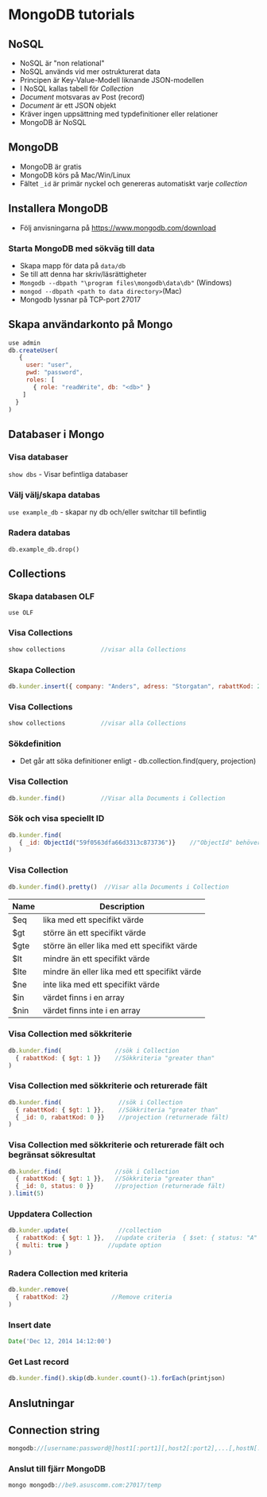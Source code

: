 # MongoDB tutorials

## NoSQL 
* NoSQL är "non relational"
* NoSQL används vid mer ostrukturerat data
* Principen är Key-Value-Modell liknande JSON-modellen
* I NoSQL kallas tabell för _Collection_
* _Document_ motsvaras av Post (record)
* _Document_ är ett JSON objekt
* Kräver ingen uppsättning med typdefinitioner eller relationer
* MongoDB är NoSQL

## MongoDB
* MongoDB är gratis
* MongoDB körs på Mac/Win/Linux
* Fältet ```_id``` är primär nyckel och genereras automatiskt varje _collection_

## Installera MongoDB
* Följ anvisningarna på https://www.mongodb.com/download

### Starta MongoDB med sökväg till data
* Skapa mapp för data på ```data/db```
* Se till att denna har skriv/läsrättigheter
* ```Mongodb --dbpath "\program files\mongodb\data\db"``` (Windows)
* ```mongod --dbpath <path to data directory>```(Mac)
* Mongodb lyssnar på TCP-port 27017

## Skapa användarkonto på Mongo
```javascript
use admin
db.createUser(
   {
     user: "user",
     pwd: "password",
     roles: [
       { role: "readWrite", db: "<db>" }
    ]
  }
)
```

## Databaser i Mongo

### Visa databaser
```show dbs``` - Visar befintliga databaser

### Välj välj/skapa databas
```use example_db``` - skapar ny db och/eller switchar till befintlig

### Radera databas
```db.example_db.drop()```


## Collections

### Skapa databasen OLF
```use OLF```

### Visa Collections
```javascript
show collections          //visar alla Collections
```

### Skapa Collection
```javascript
db.kunder.insert({ company: "Anders", adress: "Storgatan", rabattKod: 2 })
```

### Visa Collections
```javascript
show collections          //visar alla Collections
```

### Sökdefinition
* Det går att söka definitioner enligt - db.collection.find(query, projection)

### Visa Collection
```javascript
db.kunder.find()          //Visar alla Documents i Collection
```

### Sök och visa speciellt ID
```javascript
db.kunder.find( 
   { _id: ObjectId("59f0563dfa66d3313c873736")}    //"ObjectId" behöver anges 
)
```

### Visa Collection
```javascript
db.kunder.find().pretty()  //Visar alla Documents i Collection
```

| Name	| Description                                  |
|-------|----------------------------------------------|
| $eq	  | lika med ett specifikt värde                 |
| $gt	  | större än ett specifikt värde                |
| $gte	| större än eller lika med ett specifikt värde |
| $lt	  | mindre än ett specifikt värde                |
| $lte	| mindre än eller lika med ett specifikt värde |
| $ne	  | inte lika med ett specifikt värde            |
| $in	  | värdet finns i en array                      |
| $nin	| värdet finns inte i en array                 |


### Visa Collection med sökkriterie
```javascript
db.kunder.find(               //sök i Collection
  { rabattKod: { $gt: 1 }}    //Sökkriteria "greater than"
)
```

### Visa Collection med sökkriterie och returerade fält
```javascript
db.kunder.find(                //sök i Collection
  { rabattKod: { $gt: 1 }},    //Sökkriteria "greater than"
  { _id: 0, rabattKod: 0 }}    //projection (returnerade fält)
)
```

### Visa Collection med sökkriterie och returerade fält och begränsat sökresultat
```javascript
db.kunder.find(               //sök i Collection
  { rabattKod: { $gt: 1 }},   //Sökkriteria "greater than"
  { _id: 0, status: 0 }}      //projection (returnerade fält)
).limit(5)
```

### Uppdatera Collection
```javascript
db.kunder.update(              //collection
  { rabattKod: { $gt: 1 }},   //update criteria  { $set: { status: "A" }},   //update actio
  { multi: true }           //update option
)
```

### Radera Collection med kriteria
```javascript
db.kunder.remove(
  { rabattKod: 2}            //Remove criteria
)
```


### Insert date
```javascript
Date('Dec 12, 2014 14:12:00')
```

### Get Last record
```javascript
db.kunder.find().skip(db.kunder.count()-1).forEach(printjson)
```

## Anslutningar

## Connection string
```javascript
mongodb://[username:password@]host1[:port1][,host2[:port2],...[,hostN[:portN]]][/[database][?options]]
```

### Anslut till fjärr MongoDB
```javascript
mongo mongodb://be9.asuscomm.com:27017/temp
```
